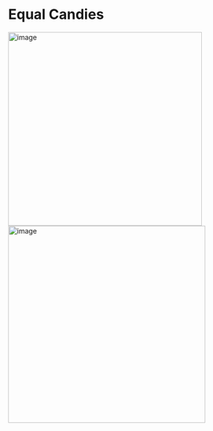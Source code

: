 # Equal Candies #
<img width="394" alt="image" src="https://github.com/user-attachments/assets/c15eec3a-0edb-4116-9a16-55a51eb1a98a" />
<img width="401" alt="image" src="https://github.com/user-attachments/assets/245f5ebf-0226-4cce-9b8d-ca21127361a0" />
